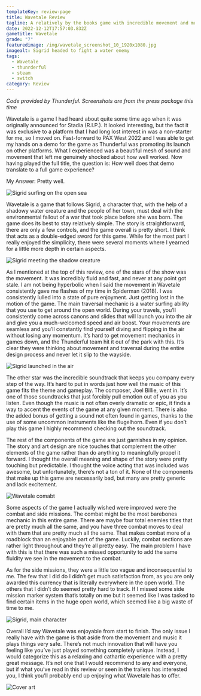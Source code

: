 ```yaml
---
templateKey: review-page
title: Wavetale Review
tagline: A relatively by the books game with incredible movement and music
date: 2022-12-12T17:57:03.832Z
gametitle: Wavetale
grade: "7"
featuredimage: /img/wavetale_screenshot_10_1920x1080.jpg
imagealt: Sigrid headed to fight a water enemy
tags:
  - Wavetale
  - thunrderful
  - steam
  - switch
category: Review
---
```

*C﻿ode provided by Thunderful. Screenshots are from the press package this time*

Wavetale is a game I had heard about quite some time ago when it was originally announced for Stadia (R.I.P.). It looked interesting, but the fact it was exclusive to a platform that I had long lost interest in was a non-starter for me, so I moved on. Fast-forward to PAX West 2022 and I was able to get my hands on a demo for the game as Thunderful was promoting its launch on other platforms. What I experienced was a beautiful mesh of sound and movement that left me genuinely shocked about how well worked. Now having played the full title, the question is: How well does that demo translate to a full game experience?

My Answer: Pretty well.

![Sigrid surfing on the open sea](/img/wavetale_screenshot_09_1920x1080.jpg "Sigrid surfing on the open sea")

Wavetale is a game that follows Sigrid, a character that, with the help of a shadowy water creature and the people of her town, must deal with the environmental fallout of a war that took place before she was born. The game does its best to stay relatively simple. The story is straightforward, there are only a few controls, and the game overall is pretty short. I think that acts as a double-edged sword for this game. While for the most part I really enjoyed the simplicity, there were several moments where I yearned for a little more depth in certain aspects.

![Sigrid meeting the shadow creature](/img/wavetale_screenshot_02_1920x1080.jpg "Sigrid meeting the shadow creature")

As I mentioned at the top of this review, one of the stars of the show was the movement. It was incredibly fluid and fast, and never at any point got stale. I am not being hyperbolic when I said the movement in Wavetale consistently gave me flashes of my time in Spiderman (2018). I was consistently lulled into a state of pure enjoyment. Just getting lost in the motion of the game. The main traversal mechanic is a water surfing ability that you use to get around the open world. During your travels, you’ll consistently come across canons and slides that will launch you into the air and give you a much-welcomed speed and air boost. Your movements are seamless and you’ll constantly find yourself diving and flipping in the air without losing any momentum. It’s hard to get movement mechanics in games down, and the Thunderful team hit it out of the park with this. It’s clear they were thinking about movement and traversal during the entire design process and never let it slip to the wayside.

![Sigrid launched in the air](/img/wavetale_screenshot_06_1920x1080.jpg "Sigrid launched in the air")

The other star was the incredible soundtrack that keeps you company every step of the way. It’s hard to put in words just how well the music of this game fits the theme and gameplay. The composer, Joel Billie, went in. It’s one of those soundtracks that just forcibly pull emotion out of you as you listen. Even though the music is not often overly dramatic or epic, it finds a way to accent the events of the game at any given moment. There is also the added bonus of getting a sound not often found in games, thanks to the use of some uncommon instruments like the flugelhorn. Even if you don’t play this game I highly recommend checking out the soundtrack.

The rest of the components of the game are just garnishes in my opinion. The story and art design are nice touches that complement the other elements of the game rather than do anything to meaningfully propel it forward. I thought the overall meaning and shape of the story were pretty touching but predictable. I thought the voice acting that was included was awesome, but unfortunately, there’s not a ton of it. None of the components that make up this game are necessarily bad, but many are pretty generic and lack excitement.

![Wavetale comabt](/img/wavetale_screenshot_08_1920x1080.jpg "Wavetale comabt")

Some aspects of the game I actually wished were improved were the combat and side missions. The combat might be the most barebones mechanic in this entire game. There are maybe four total enemies titles that are pretty much all the same, and you have three combat moves to deal with them that are pretty much all the same. That makes combat more of a roadblock than an enjoyable part of the game. Luckily, combat sections are rather light throughout and they’re all pretty easy. The main problem I have with this is that there was such a missed opportunity to add the same fluidity we see in the movement to the combat.

As for the side missions, they were a little too vague and inconsequential to me. The few that I did do I didn’t get much satisfaction from, as you are only awarded this currency that is literally everywhere in the open world. The others that I didn’t do seemed pretty hard to track. If I missed some side mission marker system that’s totally on me but it seemed like I was tasked to find certain items in the huge open world, which seemed like a big waste of time to me.

![Sigrid, main character](/img/wavetale_screenshot_04_1920x1080.jpg "Sigrid, main character")

Overall I’d say Wavetale was enjoyable from start to finish. The only issue I really have with the game is that aside from the movement and music it plays things very safe. There’s not much innovation that will have you feeling like you’ve just played something completely unique. Instead, I would categorize this as a relaxing and cathartic experience with a pretty great message. It’s not one that I would recommend to any and everyone, but if what you’ve read in this review or seen in the trailers has interested you, I think you’ll probably end up enjoying what Wavetale has to offer.

![Cover art](/img/wavetale_keyartwork_1920x1080.png "Cover art")